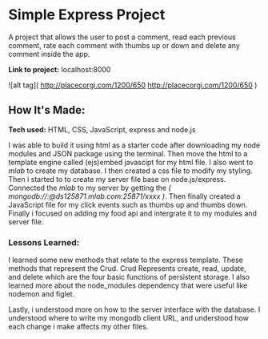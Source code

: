 <!-- ![21 Savage](public/21savage.jpg)

## Installation

1. Clone repo
2. run `npm install`

## Usage

1. run `npm run savage`
2. Navigate to `localhost:3000`
Simple-Express -->
# Simple Express Project
A project that allows the user to post a comment, read each previous comment, rate each comment with thumbs up or down and delete any comment inside the app.

**Link to project:** localhost:8000

![alt tag](
  http://placecorgi.com/1200/650
http://placecorgi.com/1200/650
)

## How It's Made:

**Tech used:** HTML, CSS, JavaScript, express and node.js

I was able to build it using html as a starter code after downloading my node modules and JSON package using the terminal. Then move the html to a template engine called (ejs)embed javascipt for my html file. I also went to *mlab* to create my database. I then created a css file to modify my styling. Then i started to to create my server file base on node.js/express. Connected the *mlab* to my server by getting the *( mongodb://<dbuser>:<dbpassword>@ds125871.mlab.com:25871/xxxx )*. Then finally created a JavaScript file for my click events such as thumbs up and thumbs down. Finally i focused on adding my food api and intergrate it to my modules and server file.    

<!-- ## Optimizations
*(optional)*

You don't have to include this section but interviewers *love* that you can not only deliver a final product that looks great but also functions efficiently. Did you write something then refactor it later and the result was 5x faster than the original implementation? Did you cache your assets? Things that you write in this section are **GREAT** to bring up in interviews and you can use this section as reference when studying for technical interviews! -->

### Lessons Learned:

I learned some new methods that relate to the express template. These methods that represent the Crud. Crud Represents create, read, update, and delete which are the four basic functions of persistent storage. I also learned more about the node_modules dependency that were useful like nodemon and figlet.

Lastly, i understood more on how to the server interface with the database. I understood where to write my mongodb client URL, and understood how each change i make affects my other files.

<!-- No matter what your experience level, being an engineer means continuously learning. Every time you build something you always have those *whoa this is awesome* or *fuck yeah I did it!* moments. This is where you should share those moments! Recruiters and interviewers love to see that you're self-aware and passionate about growing. -->

<!-- ## Examples:
Take a look at these couple examples that I have in my own portfolio:

**Palettable:** https://github.com/alecortega/palettable

**Twitter Battle:** https://github.com/alecortega/twitter-battle

**Patch Panel:** https://github.com/alecortega/patch-panel -->
<!-- GitHub
alecortega/palettable
palettable - Create color palettes using the knowledge of millions of designers.
GitHub
alecortega/twitter-battle
twitter-battle - Compare how two search terms compete against each other in real-time.
GitHub
alecortega/patch-panel
patch-panel - Makes responsive grid + panel layouts possible. -->
